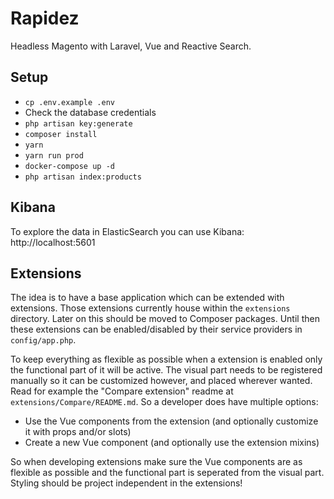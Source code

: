 # Rapidez

Headless Magento with Laravel, Vue and Reactive Search.

## Setup

- `cp .env.example .env`
- Check the database credentials
- `php artisan key:generate`
- `composer install`
- `yarn`
- `yarn run prod`
- `docker-compose up -d`
- `php artisan index:products`

## Kibana

To explore the data in ElasticSearch you can use Kibana: http://localhost:5601

## Extensions

The idea is to have a base application which can be extended with extensions. Those extensions currently house within the `extensions` directory. Later on this should be moved to Composer packages. Until then these extensions can be enabled/disabled by their service providers in `config/app.php`.

To keep everything as flexible as possible when a extension is enabled only the functional part of it will be active. The visual part needs to be registered manually so it can be customized however, and placed wherever wanted. Read for example the "Compare extension" readme at `extensions/Compare/README.md`. So a developer does have multiple options:

- Use the Vue components from the extension (and optionally customize it with props and/or slots)
- Create a new Vue component (and optionally use the extension mixins)

So when developing extensions make sure the Vue components are as flexible as possible and the functional part is seperated from the visual part. Styling should be project independent in the extensions!
